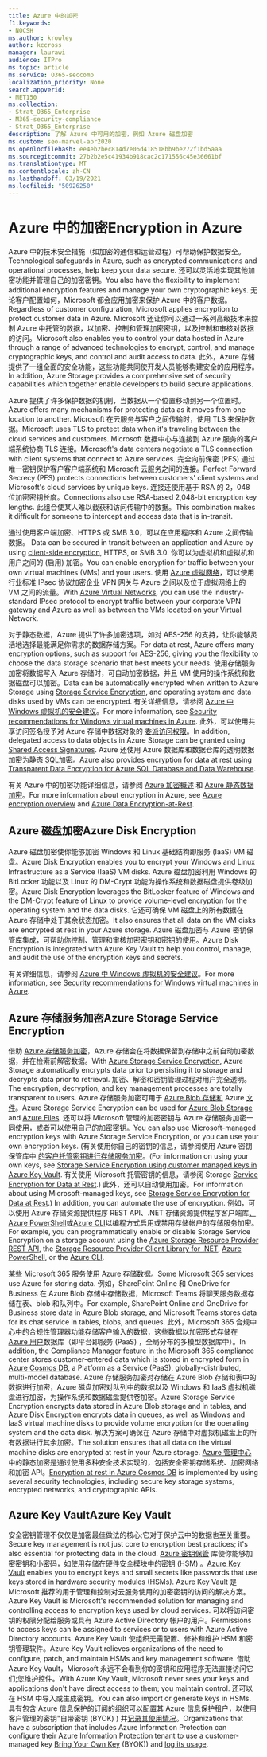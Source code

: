 ```yaml
---
title: Azure 中的加密
f1.keywords:
- NOCSH
ms.author: krowley
author: kccross
manager: laurawi
audience: ITPro
ms.topic: article
ms.service: O365-seccomp
localization_priority: None
search.appverid:
- MET150
ms.collection:
- Strat_O365_Enterprise
- M365-security-compliance
- Strat_O365_Enterprise
description: 了解 Azure 中可用的加密，例如 Azure 磁盘加密
ms.custom: seo-marvel-apr2020
ms.openlocfilehash: ee4eb2bec814d7e06d418518bb9be272f1bd5aaa
ms.sourcegitcommit: 27b2b2e5c41934b918cac2c171556c45e36661bf
ms.translationtype: MT
ms.contentlocale: zh-CN
ms.lasthandoff: 03/19/2021
ms.locfileid: "50926250"
---
```

# <a name="encryption-in-azure"></a><span data-ttu-id="d3761-103">Azure 中的加密</span><span class="sxs-lookup"><span data-stu-id="d3761-103">Encryption in Azure</span></span>

<span data-ttu-id="d3761-104">Azure 中的技术安全措施（如加密的通信和运营过程）可帮助保护数据安全。</span><span class="sxs-lookup"><span data-stu-id="d3761-104">Technological safeguards in Azure, such as encrypted communications and operational processes, help keep your data secure.</span></span> <span data-ttu-id="d3761-105">还可以灵活地实现其他加密功能并管理自己的加密密钥。</span><span class="sxs-lookup"><span data-stu-id="d3761-105">You also have the flexibility to implement additional encryption features and manage your own cryptographic keys.</span></span> <span data-ttu-id="d3761-106">无论客户配置如何，Microsoft 都会应用加密来保护 Azure 中的客户数据。</span><span class="sxs-lookup"><span data-stu-id="d3761-106">Regardless of customer configuration, Microsoft applies encryption to protect customer data in Azure.</span></span> <span data-ttu-id="d3761-107">Microsoft 还让你可以通过一系列高级技术来控制 Azure 中托管的数据，以加密、控制和管理加密密钥，以及控制和审核对数据的访问。</span><span class="sxs-lookup"><span data-stu-id="d3761-107">Microsoft also enables you to control your data hosted in Azure through a range of advanced technologies to encrypt, control, and manage cryptographic keys, and control and audit access to data.</span></span> <span data-ttu-id="d3761-108">此外，Azure 存储提供了一组全面的安全功能，这些功能共同使开发人员能够构建安全的应用程序。</span><span class="sxs-lookup"><span data-stu-id="d3761-108">In addition, Azure Storage provides a comprehensive set of security capabilities which together enable developers to build secure applications.</span></span>

<span data-ttu-id="d3761-109">Azure 提供了许多保护数据的机制，当数据从一个位置移动到另一个位置时。</span><span class="sxs-lookup"><span data-stu-id="d3761-109">Azure offers many mechanisms for protecting data as it moves from one location to another.</span></span> <span data-ttu-id="d3761-110">Microsoft 在云服务与客户之间传输时，使用 TLS 来保护数据。</span><span class="sxs-lookup"><span data-stu-id="d3761-110">Microsoft uses TLS to protect data when it's traveling between the cloud services and customers.</span></span> <span data-ttu-id="d3761-111">Microsoft 数据中心与连接到 Azure 服务的客户端系统协商 TLS 连接。</span><span class="sxs-lookup"><span data-stu-id="d3761-111">Microsoft's data centers negotiate a TLS connection with client systems that connect to Azure services.</span></span> <span data-ttu-id="d3761-112">完全向前保密 (PFS) 通过唯一密钥保护客户客户端系统和 Microsoft 云服务之间的连接。</span><span class="sxs-lookup"><span data-stu-id="d3761-112">Perfect Forward Secrecy (PFS) protects connections between customers' client systems and Microsoft's cloud services by unique keys.</span></span> <span data-ttu-id="d3761-113">连接还使用基于 RSA 的 2，048 位加密密钥长度。</span><span class="sxs-lookup"><span data-stu-id="d3761-113">Connections also use RSA-based 2,048-bit encryption key lengths.</span></span> <span data-ttu-id="d3761-114">此组合使某人难以截获和访问传输中的数据。</span><span class="sxs-lookup"><span data-stu-id="d3761-114">This combination makes it difficult for someone to intercept and access data that is in-transit.</span></span>

<span data-ttu-id="d3761-115">通过使用客户端加密、HTTPS 或 SMB 3.0，可以在应用程序和 Azure 之间传输数据。 [](/azure/storage/storage-client-side-encryption)</span><span class="sxs-lookup"><span data-stu-id="d3761-115">Data can be secured in transit between an application and Azure by using [client-side encryption](/azure/storage/storage-client-side-encryption), HTTPS, or SMB 3.0.</span></span> <span data-ttu-id="d3761-116">你可以为虚拟机和虚拟机和用户之间的 (启用) 加密。</span><span class="sxs-lookup"><span data-stu-id="d3761-116">You can enable encryption for traffic between your own virtual machines (VMs) and your users.</span></span> <span data-ttu-id="d3761-117">使用 [Azure 虚拟网络](https://azure.microsoft.com/services/virtual-network/)，可以使用行业标准 IPsec 协议加密企业 VPN 网关与 Azure 之间以及位于虚拟网络上的 VM 之间的流量。</span><span class="sxs-lookup"><span data-stu-id="d3761-117">With [Azure Virtual Networks](https://azure.microsoft.com/services/virtual-network/), you can use the industry-standard IPsec protocol to encrypt traffic between your corporate VPN gateway and Azure as well as between the VMs located on your Virtual Network.</span></span>

<span data-ttu-id="d3761-118">对于静态数据，Azure 提供了许多加密选项，如对 AES-256 的支持，让你能够灵活地选择最能满足你需求的数据存储方案。</span><span class="sxs-lookup"><span data-stu-id="d3761-118">For data at rest, Azure offers many encryption options, such as support for AES-256, giving you the flexibility to choose the data storage scenario that best meets your needs.</span></span> <span data-ttu-id="d3761-119">使用存储服务加密将数据写入 Azure 存储时，[](/azure/storage/storage-service-encryption)可自动加密数据，并且 VM 使用的操作系统和数据磁盘可以加密。</span><span class="sxs-lookup"><span data-stu-id="d3761-119">Data can be automatically encrypted when written to Azure Storage using [Storage Service Encryption](/azure/storage/storage-service-encryption), and operating system and data disks used by VMs can be encrypted.</span></span> <span data-ttu-id="d3761-120">有关详细信息，请参阅 [Azure 中 Windows 虚拟机的安全建议](/azure/security/azure-security-disk-encryption)。</span><span class="sxs-lookup"><span data-stu-id="d3761-120">For more information, see [Security recommendations for Windows virtual machines in Azure](/azure/security/azure-security-disk-encryption).</span></span> <span data-ttu-id="d3761-121">此外，可以使用共享访问签名授予对 Azure 存储中数据对象的 [委派访问权限](/azure/storage/storage-dotnet-shared-access-signature-part-1)。</span><span class="sxs-lookup"><span data-stu-id="d3761-121">In addition, delegated access to data objects in Azure Storage can be granted using [Shared Access Signatures](/azure/storage/storage-dotnet-shared-access-signature-part-1).</span></span> <span data-ttu-id="d3761-122">Azure 还使用 Azure 数据库和数据仓库的透明数据加密为静态 [SQL加密](/sql/relational-databases/security/encryption/transparent-data-encryption-azure-sql)。</span><span class="sxs-lookup"><span data-stu-id="d3761-122">Azure also provides encryption for data at rest using [Transparent Data Encryption for Azure SQL Database and Data Warehouse](/sql/relational-databases/security/encryption/transparent-data-encryption-azure-sql).</span></span>

<span data-ttu-id="d3761-123">有关 Azure 中的加密功能详细信息，请参阅 [Azure 加密概述](/azure/security/security-azure-encryption-overview) 和 [Azure 静态数据加密](/azure/security/azure-security-encryption-atrest)。</span><span class="sxs-lookup"><span data-stu-id="d3761-123">For more information about encryption in Azure, see [Azure encryption overview](/azure/security/security-azure-encryption-overview) and [Azure Data Encryption-at-Rest](/azure/security/azure-security-encryption-atrest).</span></span>

## <a name="azure-disk-encryption"></a><span data-ttu-id="d3761-124">Azure 磁盘加密</span><span class="sxs-lookup"><span data-stu-id="d3761-124">Azure Disk Encryption</span></span>

<span data-ttu-id="d3761-125">Azure 磁盘加密使你能够加密 Windows 和 Linux 基础结构即服务 (IaaS) VM 磁盘。</span><span class="sxs-lookup"><span data-stu-id="d3761-125">Azure Disk Encryption enables you to encrypt your Windows and Linux Infrastructure as a Service (IaaS) VM disks.</span></span> <span data-ttu-id="d3761-126">Azure 磁盘加密利用 Windows 的 BitLocker 功能以及 Linux 的 DM-Crypt 功能为操作系统和数据磁盘提供卷级加密。</span><span class="sxs-lookup"><span data-stu-id="d3761-126">Azure Disk Encryption leverages the BitLocker feature of Windows and the DM-Crypt feature of Linux to provide volume-level encryption for the operating system and the data disks.</span></span> <span data-ttu-id="d3761-127">它还可确保 VM 磁盘上的所有数据在 Azure 存储中处于其余状态加密。</span><span class="sxs-lookup"><span data-stu-id="d3761-127">It also ensures that all data on the VM disks are encrypted at rest in your Azure storage.</span></span> <span data-ttu-id="d3761-128">Azure 磁盘加密与 Azure 密钥保管库集成，可帮助你控制、管理和审核加密密钥和密钥的使用。</span><span class="sxs-lookup"><span data-stu-id="d3761-128">Azure Disk Encryption is integrated with Azure Key Vault to help you control, manage, and audit the use of the encryption keys and secrets.</span></span>

<span data-ttu-id="d3761-129">有关详细信息，请参阅 [Azure 中 Windows 虚拟机的安全建议](/azure/virtual-machines/windows/security-recommendations)。</span><span class="sxs-lookup"><span data-stu-id="d3761-129">For more information, see [Security recommendations for Windows virtual machines in Azure](/azure/virtual-machines/windows/security-recommendations).</span></span>

## <a name="azure-storage-service-encryption"></a><span data-ttu-id="d3761-130">Azure 存储服务加密</span><span class="sxs-lookup"><span data-stu-id="d3761-130">Azure Storage Service Encryption</span></span>

<span data-ttu-id="d3761-131">借助 [Azure 存储服务加密](/azure/storage/storage-service-encryption)，Azure 存储会在将数据保留到存储中之前自动加密数据，并在检索前解密数据。</span><span class="sxs-lookup"><span data-stu-id="d3761-131">With [Azure Storage Service Encryption](/azure/storage/storage-service-encryption), Azure Storage automatically encrypts data prior to persisting it to storage and decrypts data prior to retrieval.</span></span> <span data-ttu-id="d3761-132">加密、解密和密钥管理过程对用户完全透明。</span><span class="sxs-lookup"><span data-stu-id="d3761-132">The encryption, decryption, and key management processes are totally transparent to users.</span></span> <span data-ttu-id="d3761-133">Azure 存储服务加密可用于 [Azure Blob 存储和](https://azure.microsoft.com/services/storage/blobs/) Azure [文件](https://azure.microsoft.com/services/storage/files/)。</span><span class="sxs-lookup"><span data-stu-id="d3761-133">Azure Storage Service Encryption can be used for [Azure Blob Storage](https://azure.microsoft.com/services/storage/blobs/) and [Azure Files](https://azure.microsoft.com/services/storage/files/).</span></span> <span data-ttu-id="d3761-134">还可以将 Microsoft 管理的加密密钥与 Azure 存储服务加密一同使用，或者可以使用自己的加密密钥。</span><span class="sxs-lookup"><span data-stu-id="d3761-134">You can also use Microsoft-managed encryption keys with Azure Storage Service Encryption, or you can use your own encryption keys.</span></span> <span data-ttu-id="d3761-135"> (有关使用你自己的密钥的信息，请参阅使用 Azure 密钥保管库中 [的客户托管密钥进行存储服务加密](/azure/storage/common/storage-service-encryption-customer-managed-keys)。</span><span class="sxs-lookup"><span data-stu-id="d3761-135">(For information on using your own keys, see [Storage Service Encryption using customer managed keys in Azure Key Vault](/azure/storage/common/storage-service-encryption-customer-managed-keys).</span></span> <span data-ttu-id="d3761-136">有关使用 Microsoft 托管密钥的信息，请参阅 Storage [Service Encryption for Data at Rest](/azure/storage/storage-service-encryption).) 此外，还可以自动使用加密。</span><span class="sxs-lookup"><span data-stu-id="d3761-136">For information about using Microsoft-managed keys, see [Storage Service Encryption for Data at Rest](/azure/storage/storage-service-encryption).) In addition, you can automate the use of encryption.</span></span> <span data-ttu-id="d3761-137">例如，可以使用 Azure 存储资源提供程序 REST API、.NET 存储资源[](/rest/api/storagerp/)提供程序客户端库[、Azure PowerShell](/powershell/azureps-cmdlets-docs)或[Azure CLI](/azure/storage/storage-azure-cli)以编程方式启用或禁用存储帐户的存储服务加密。 [](/dotnet/api/overview/azure/storage)</span><span class="sxs-lookup"><span data-stu-id="d3761-137">For example, you can programmatically enable or disable Storage Service Encryption on a storage account using the [Azure Storage Resource Provider REST API](/rest/api/storagerp/), the [Storage Resource Provider Client Library for .NET](/dotnet/api/overview/azure/storage), [Azure PowerShell](/powershell/azureps-cmdlets-docs), or the [Azure CLI](/azure/storage/storage-azure-cli).</span></span>

<span data-ttu-id="d3761-138">某些 Microsoft 365 服务使用 Azure 存储数据。</span><span class="sxs-lookup"><span data-stu-id="d3761-138">Some Microsoft 365 services use Azure for storing data.</span></span> <span data-ttu-id="d3761-139">例如，SharePoint Online 和 OneDrive for Business 在 Azure Blob 存储中存储数据，Microsoft Teams 将聊天服务数据存储在表、blob 和队列中。</span><span class="sxs-lookup"><span data-stu-id="d3761-139">For example, SharePoint Online and OneDrive for Business store data in Azure Blob storage, and Microsoft Teams stores data for its chat service in tables, blobs, and queues.</span></span> <span data-ttu-id="d3761-140">此外，Microsoft 365 合规中心中的合规性管理器功能存储客户输入的数据，这些数据以加密形式存储在 [Azure 用户](/azure/cosmos-db/database-encryption-at-rest)数据库（即平台即服务 (PaaS) ，全局分布的多模型数据库中）。</span><span class="sxs-lookup"><span data-stu-id="d3761-140">In addition, the Compliance Manager feature in the Microsoft 365 compliance center stores customer-entered data which is stored in encrypted form in [Azure Cosmos DB](/azure/cosmos-db/database-encryption-at-rest), a Platform as a Service (PaaS), globally-distributed, multi-model database.</span></span> <span data-ttu-id="d3761-141">Azure 存储服务加密对存储在 Azure Blob 存储和表中的数据进行加密，Azure 磁盘加密对队列中的数据以及 Windows 和 IaaS 虚拟机磁盘进行加密，为操作系统和数据磁盘提供卷加密。</span><span class="sxs-lookup"><span data-stu-id="d3761-141">Azure Storage Service Encryption encrypts data stored in Azure Blob storage and in tables, and Azure Disk Encryption encrypts data in queues, as well as Windows and IaaS virtual machine disks to provide volume encryption for the operating system and the data disk.</span></span> <span data-ttu-id="d3761-142">解决方案可确保在 Azure 存储中对虚拟机磁盘上的所有数据进行其余加密。</span><span class="sxs-lookup"><span data-stu-id="d3761-142">The solution ensures that all data on the virtual machine disks are encrypted at rest in your Azure storage.</span></span> <span data-ttu-id="d3761-143">[Azure 管理中心](/azure/cosmos-db/database-encryption-at-rest) 中的静态加密是通过使用多种安全技术实现的，包括安全密钥存储系统、加密网络和加密 API。</span><span class="sxs-lookup"><span data-stu-id="d3761-143">[Encryption at rest in Azure Cosmos DB](/azure/cosmos-db/database-encryption-at-rest) is implemented by using several security technologies, including secure key storage systems, encrypted networks, and cryptographic APIs.</span></span>

## <a name="azure-key-vault"></a><span data-ttu-id="d3761-144">Azure Key Vault</span><span class="sxs-lookup"><span data-stu-id="d3761-144">Azure Key Vault</span></span>

<span data-ttu-id="d3761-145">安全密钥管理不仅仅是加密最佳做法的核心;它对于保护云中的数据也至关重要。</span><span class="sxs-lookup"><span data-stu-id="d3761-145">Secure key management is not just core to encryption best practices; it's also essential for protecting data in the cloud.</span></span> <span data-ttu-id="d3761-146">[Azure 密钥保管](/azure/key-vault/key-vault-whatis) 库使你能够加密密钥和小密码，如使用存储在硬件安全模块中的密钥 (HSM) 。</span><span class="sxs-lookup"><span data-stu-id="d3761-146">[Azure Key Vault](/azure/key-vault/key-vault-whatis) enables you to encrypt keys and small secrets like passwords that use keys stored in hardware security modules (HSMs).</span></span> <span data-ttu-id="d3761-147">Azure Key Vault 是 Microsoft 推荐的用于管理和控制对云服务使用的加密密钥的访问的解决方案。</span><span class="sxs-lookup"><span data-stu-id="d3761-147">Azure Key Vault is Microsoft's recommended solution for managing and controlling access to encryption keys used by cloud services.</span></span> <span data-ttu-id="d3761-148">可以将访问密钥的权限分配给服务或具有 Azure Active Directory 帐户的用户。</span><span class="sxs-lookup"><span data-stu-id="d3761-148">Permissions to access keys can be assigned to services or to users with Azure Active Directory accounts.</span></span> <span data-ttu-id="d3761-149">Azure Key Vault 使组织无需配置、修补和维护 HSM 和密钥管理软件。</span><span class="sxs-lookup"><span data-stu-id="d3761-149">Azure Key Vault relieves organizations of the need to configure, patch, and maintain HSMs and key management software.</span></span> <span data-ttu-id="d3761-150">借助 Azure Key Vault，Microsoft 永远不会看到你的密钥和应用程序无法直接访问它们;您维护控件。</span><span class="sxs-lookup"><span data-stu-id="d3761-150">With Azure Key Vault, Microsoft never sees your keys and applications don't have direct access to them; you maintain control.</span></span> <span data-ttu-id="d3761-151">还可以在 HSM 中导入或生成密钥。</span><span class="sxs-lookup"><span data-stu-id="d3761-151">You can also import or generate keys in HSMs.</span></span> <span data-ttu-id="d3761-152">具有包含 Azure 信息保护的订阅的组织可以配置其 Azure 信息保护租户，以使用客户管理的[](/information-protection/plan-design/byok-price-restrictions)密钥"自带密钥 (BYOK) ) 并[记录其使用情况](/information-protection/deploy-use/log-analyze-usage)。</span><span class="sxs-lookup"><span data-stu-id="d3761-152">Organizations that have a subscription that includes Azure Information Protection can configure their Azure Information Protection tenant to use a customer-managed key [Bring Your Own Key](/information-protection/plan-design/byok-price-restrictions) (BYOK)) and [log its usage](/information-protection/deploy-use/log-analyze-usage).</span></span>